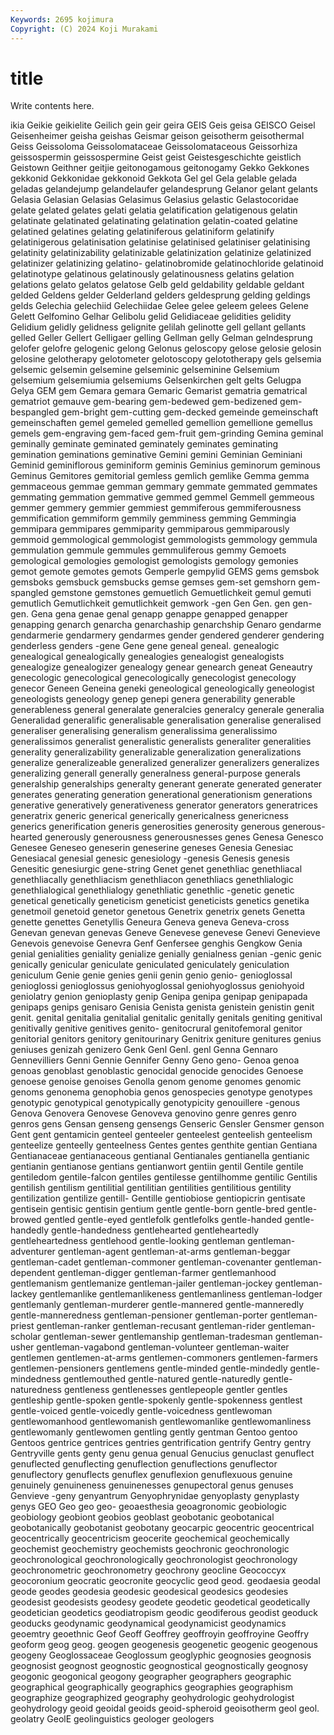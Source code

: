 ```yaml
---
Keywords: 2695 kojimura
Copyright: (C) 2024 Koji Murakami
---
```


# title

Write contents here.



ikia
Geikie geikielite Geilich gein geir geira GEIS Geis geisa GEISCO
Geisel Geisenheimer geisha geishas Geismar geison geisotherm geisothermal Geiss Geissoloma
Geissolomataceae Geissolomataceous Geissorhiza geissospermin geissospermine Geist geist Geistesgeschichte geistlich Geistown
Geithner geitjie geitonogamous geitonogamy Gekko Gekkones gekkonid Gekkonidae gekkonoid Gekkota
Gel gel Gela gelable gelada geladas gelandejump gelandelaufer gelandesprung Gelanor
gelant gelants Gelasia Gelasian Gelasias Gelasimus Gelasius gelastic Gelastocoridae gelate
gelated gelates gelati gelatia gelatification gelatigenous gelatin gelatinate gelatinated gelatinating
gelatination gelatin-coated gelatine gelatined gelatines gelating gelatiniferous gelatiniform gelatinify gelatinigerous
gelatinisation gelatinise gelatinised gelatiniser gelatinising gelatinity gelatinizability gelatinizable gelatinization gelatinize
gelatinized gelatinizer gelatinizing gelatino- gelatinobromide gelatinochloride gelatinoid gelatinotype gelatinous gelatinously
gelatinousness gelatins gelation gelations gelato gelatos gelatose Gelb geld geldability
geldable geldant gelded Geldens gelder Gelderland gelders geldesprung gelding geldings
gelds Gelechia gelechiid Gelechiidae Gelee gelee geleem gelees Gelene Gelett
Gelfomino Gelhar Gelibolu gelid Gelidiaceae gelidities gelidity Gelidium gelidly gelidness
gelignite gelilah gelinotte gell gellant gellants gelled Geller Gellert Gelligaer
gelling Gellman gelly Gelman gelndesprung gelofer gelofre gelogenic gelong Gelonus
geloscopy gelose gelosie gelosin gelosine gelotherapy gelotometer gelotoscopy gelototherapy gels
gelsemia gelsemic gelsemin gelsemine gelseminic gelseminine Gelsemium gelsemium gelsemiumia gelsemiums
Gelsenkirchen gelt gelts Gelugpa Gelya GEM gem Gemara gemara Gemaric
Gemarist gematria gematrical gematriot gemauve gem-bearing gem-bedewed gem-bedizened gem-bespangled gem-bright
gem-cutting gem-decked gemeinde gemeinschaft gemeinschaften gemel gemeled gemelled gemellion gemellione
gemellus gemels gem-engraving gem-faced gem-fruit gem-grinding Gemina geminal geminally geminate
geminated geminately geminates geminating gemination geminations geminative Gemini gemini Geminian
Geminiani Geminid geminiflorous geminiform geminis Geminius geminorum geminous Geminus Gemitores
gemitorial gemless gemlich gemlike Gemma gemma gemmaceous gemmae gemman gemmary
gemmate gemmated gemmates gemmating gemmation gemmative gemmed gemmel Gemmell gemmeous
gemmer gemmery gemmier gemmiest gemmiferous gemmiferousness gemmification gemmiform gemmily gemminess
gemming Gemmingia gemmipara gemmipares gemmiparity gemmiparous gemmiparously gemmoid gemmological gemmologist
gemmologists gemmology gemmula gemmulation gemmule gemmules gemmuliferous gemmy Gemoets gemological
gemologies gemologist gemologists gemology gemonies gemot gemote gemotes gemots Gemperle
gempylid GEMS gems gemsbok gemsboks gemsbuck gemsbucks gemse gemses gem-set
gemshorn gem-spangled gemstone gemstones gemuetlich Gemuetlichkeit gemul gemuti gemutlich Gemutlichkeit
gemutlichkeit gemwork -gen Gen Gen. gen gen- gen. Gena gena
genae genal genapp genappe genapped genapper genapping genarch genarcha genarchaship
genarchship Genaro gendarme gendarmerie gendarmery gendarmes gender gendered genderer gendering
genderless genders -gene Gene gene geneal geneal. genealogic genealogical genealogically
genealogies genealogist genealogists genealogize genealogizer genealogy genear genearch geneat Geneautry
genecologic genecological genecologically genecologist genecology genecor Geneen Geneina geneki geneological
geneologically geneologist geneologists geneology genep genepi genera generability generable generableness
general generalate generalcies generalcy generale generalia Generalidad generalific generalisable generalisation
generalise generalised generaliser generalising generalism generalissima generalissimo generalissimos generalist generalistic
generalists generaliter generalities generality generalizability generalizable generalization generalizations generalize generalizeable
generalized generalizer generalizers generalizes generalizing generall generally generalness general-purpose generals
generalship generalships generalty generant generate generated generater generates generating generation
generational generationism generations generative generatively generativeness generator generators generatrices generatrix
generic generical generically genericalness genericness generics generification generis generosities generosity
generous generous-hearted generously generousness generousnesses genes Genesa Genesco Genesee Geneseo
geneserin geneserine geneses Genesia Genesiac Genesiacal genesial genesic genesiology -genesis
Genesis genesis Genesitic genesiurgic gene-string Genet genet genethliac genethliacal genethliacally
genethliacism genethliacon genethliacs genethlialogic genethlialogical genethlialogy genethliatic genethlic -genetic genetic
genetical genetically geneticism geneticist geneticists genetics genetika genetmoil genetoid genetor
genetous Genetrix genetrix genets Genetta genette genettes Genetyllis Geneura Geneva
geneva Geneva-cross Genevan genevan genevas Geneve Genevese genevese Genevi Genevieve
Genevois genevoise Genevra Genf Genfersee genghis Gengkow Genia genial genialities
geniality genialize genially genialness genian -genic genic genically genicular geniculate
geniculated geniculately geniculation geniculum Genie genie genies genii genin genio
genio- genioglossal genioglossi genioglossus geniohyoglossal geniohyoglossus geniohyoid geniolatry genion genioplasty
genip Genipa genipa genipap genipapada genipaps genips genisaro Genisia Genista
genista genistein genistin genit genit. genital genitalia genitalial genitalic genitally
genitals geniting genitival genitivally genitive genitives genito- genitocrural genitofemoral genitor
genitorial genitors genitory genitourinary Genitrix geniture genitures genius geniuses genizah
genizero Genk Genl Genl. genl Genna Gennaro Gennevilliers Genni Gennie
Gennifer Genny Geno geno- Genoa genoa genoas genoblast genoblastic genocidal
genocide genocides Genoese genoese genoise genoises Genolla genom genome genomes
genomic genoms genonema genophobia genos genospecies genotype genotypes genotypic genotypical
genotypically genotypicity genouillere -genous Genova Genovera Genovese Genoveva genovino genre
genres genro genros gens Gensan genseng gensengs Genseric Gensler Gensmer
genson Gent gent gentamicin genteel genteeler genteelest genteelish genteelism genteelize
genteelly genteelness Gentes gentes genthite gentian Gentiana Gentianaceae gentianaceous gentianal
Gentianales gentianella gentianic gentianin gentianose gentians gentianwort gentiin gentil Gentile
gentile gentiledom gentile-falcon gentiles gentilesse gentilhomme gentilic Gentilis gentilish gentilism
gentilitial gentilitian gentilities gentilitious gentility gentilization gentilize gentill- Gentille gentiobiose
gentiopicrin gentisate gentisein gentisic gentisin gentium gentle gentle-born gentle-bred gentle-browed
gentled gentle-eyed gentlefolk gentlefolks gentle-handed gentle-handedly gentle-handedness gentlehearted gentleheartedly gentleheartedness
gentlehood gentle-looking gentleman gentleman-adventurer gentleman-agent gentleman-at-arms gentleman-beggar gentleman-cadet gentleman-commoner gentleman-covenanter
gentleman-dependent gentleman-digger gentleman-farmer gentlemanhood gentlemanism gentlemanize gentleman-jailer gentleman-jockey gentleman-lackey gentlemanlike
gentlemanlikeness gentlemanliness gentleman-lodger gentlemanly gentleman-murderer gentle-mannered gentle-manneredly gentle-manneredness gentleman-pensioner gentleman-porter
gentleman-priest gentleman-ranker gentleman-recusant gentleman-rider gentleman-scholar gentleman-sewer gentlemanship gentleman-tradesman gentleman-usher gentleman-vagabond
gentleman-volunteer gentleman-waiter gentlemen gentlemen-at-arms gentlemen-commoners gentlemen-farmers gentlemen-pensioners gentlemens gentle-minded gentle-mindedly
gentle-mindedness gentlemouthed gentle-natured gentle-naturedly gentle-naturedness gentleness gentlenesses gentlepeople gentler gentles
gentleship gentle-spoken gentle-spokenly gentle-spokenness gentlest gentle-voiced gentle-voicedly gentle-voicedness gentlewoman gentlewomanhood
gentlewomanish gentlewomanlike gentlewomanliness gentlewomanly gentlewomen gentling gently gentman Gentoo gentoo
Gentoos gentrice gentrices gentries gentrification gentrify Gentry gentry Gentryville gents
genty genu genua genual Genucius genuclast genuflect genuflected genuflecting genuflection
genuflections genuflector genuflectory genuflects genuflex genuflexion genuflexuous genuine genuinely genuineness
genuinenesses genupectoral genus genuses Genvieve -geny genyantrum Genyophrynidae genyoplasty genyplasty
genys GEO Geo geo geo- geoaesthesia geoagronomic geobiologic geobiology geobiont
geobios geoblast geobotanic geobotanical geobotanically geobotanist geobotany geocarpic geocentric geocentrical
geocentrically geocentricism geocerite geochemical geochemically geochemist geochemistry geochemists geochronic geochronologic
geochronological geochronologically geochronologist geochronology geochronometric geochronometry geochrony geocline Geococcyx geocoronium
geocratic geocronite geocyclic geod geod. geodaesia geodal geode geodes geodesia
geodesic geodesical geodesics geodesies geodesist geodesists geodesy geodete geodetic geodetical
geodetically geodetician geodetics geodiatropism geodic geodiferous geodist geoduck geoducks geodynamic
geodynamical geodynamicist geodynamics geoemtry geoethnic Geof Geoff Geoffrey geoffroyin geoffroyine
Geoffry geoform geog geog. geogen geogenesis geogenetic geogenic geogenous geogeny
Geoglossaceae Geoglossum geoglyphic geognosies geognosis geognosist geognost geognostic geognostical geognostically
geognosy geogonic geogonical geogony geographer geographers geographic geographical geographically geographics
geographies geographism geographize geographized geography geohydrologic geohydrologist geohydrology geoid geoidal
geoids geoid-spheroid geoisotherm geol geol. geolatry GeolE geolinguistics geologer geologers
